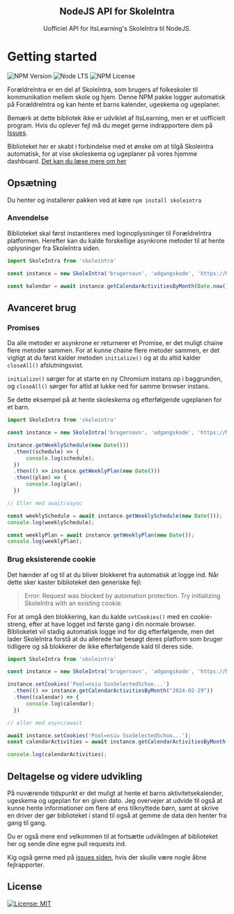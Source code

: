 <h2  align="center">NodeJS API for SkoleIntra</h2>
<p align="center"> Uofficiel API for ItsLearning's SkoleIntra til NodeJS.</p>

# Getting started
 ![NPM Version](https://img.shields.io/npm/v/skoleintra) ![Node LTS](https://img.shields.io/node/v-lts/skoleintra) ![NPM License](https://img.shields.io/npm/l/skoleintra)
 
ForældreIntra er en del af SkoleIntra, som brugers af folkeskoler til kommunikation mellem skole og hjem. Denne NPM pakke logger automatisk på ForældreIntra og kan hente et barns kalender, ugeskema og ugeplaner.

Bemærk at dette bibliotek ikke er udviklet af ItsLearning, men er et uofficielt program. Hvis du oplever fejl må du meget gerne indrapportere dem på [Issues](https://github.com/CavaleriDK/skoleintra/issues).

Biblioteket her er skabt i forbindelse med et ønske om at tilgå Skoleintra automatisk, for at vise skoleskema og ugeplaner på vores hjemme dashboard. [Det kan du læse mere om her](https://cavaleri.dk/blog/gaining-access-to-skoleintra-calendar/)

## Opsætning

Du henter og installerer pakken ved at køre `npm install skoleintra`

### Anvendelse

Biblioteket skal først instantieres med loginoplysninger til ForældreIntra platformen. Herefter kan du kalde forskellige asynkrone metoder til at hente oplysninger fra SkoleIntra siden.

```js
import SkoleIntra from 'skoleintra'

const instance = new SkoleIntra('brugernavn', 'adgangskode', 'https://MIN_SKOLE.m.skoleintra.dk');

const kalendar = await instance.getCalendarActivitiesByMonth(Date.now());
```

## Avanceret brug

### Promises

Da alle metoder er asynkrone er returnerer et Promise, er det muligt chaine flere metoder sammen. For at kunne chaine flere metoder sammen, er det vigtigt at du først kalder metoden `initialize()` og at du altid kalder `closeAll()` afslutningsvist.

`initialize()` sørger for at starte en ny Chromium instans op i baggrunden, og `closeAll()` sørger for altid at lukke ned for samme browser instans.

Se dette eksempel på at hente skoleskema og efterfølgende ugeplanen for et barn.

```js
import SkoleIntra from 'skoleintra'

const instance = new SkoleIntra('brugernavn', 'adgangskode', 'https://MIN_SKOLE.m.skoleintra.dk');

instance.getWeeklySchedule(new Date()))
  .then((schedule) => {
      console.log(schedule);
  })
  .then(() => instance.getWeeklyPlan(new Date()))
  .then((plan) => {
      console.log(plan);
  })

// Eller med await/async

const weeklySchedule = await instance.getWeeklySchedule(new Date()));
console.log(weeklySchedule);

const weeklyPlan = await instance.getWeeklyPlan(new Date());
console.log(weeklyPlan);

```
### Brug eksisterende cookie

Det hænder af og til at du bliver blokkeret fra automatisk at logge ind. Når dette sker kaster biblioteket den generiske fejl:

> Error: Request was blocked by automation protection. Try initializing SkoleIntra with an existing cookie.

For at omgå den blokkering, kan du kalde `setCookies()` med en cookie-streng, efter at have logget ind første gang i din normale browser. Biblioketet vil stadig automatisk logge ind for dig efterfølgende, men det lader SkoleIntra forstå at du allerede har besøgt deres platform som bruger tidligere og så blokkerer de ikke efterfølgende kald til deres side.

```js
import SkoleIntra from 'skoleintra'

const instance = new SkoleIntra('brugernavn', 'adgangskode', 'https://MIN_SKOLE.m.skoleintra.dk');

instance.setCookies('Pool=nsiu SsoSelectedSchoo...')
  .then(() => instance.getCalendarActivitiesByMonth("2024-02-29"))
  .then((calendar) => {
      console.log(calendar);
  })

// eller med async/await

await instance.setCookies('Pool=nsiu SsoSelectedSchoo...');
const calendarActivities = await instance.getCalendarActivitiesByMonth("2024-02-29"));

console.log(calendarActivities);
```

## Deltagelse og videre udvikling

På nuværende tidspunkt er det muligt at hente et barns aktivitetsekalender, ugeskema og ugeplan for en given dato. Jeg overvejer at udvide til også at kunne hente informationer om flere af ens tilknyttede børn, samt at skrive en driver der gør biblioteket i stand til også at gemme de data den henter fra gang til gang.

Du er også mere end velkommen til at fortsætte udviklingen af biblioteket her og sende dine egne pull requests ind.

Kig også gerne med på [issues siden](https://github.com/CavaleriDK/skoleintra/issues), hvis der skulle være nogle åbne fejlrapporter.

## License

[![License: MIT](https://img.shields.io/badge/License-MIT-yellow.svg)](./LICENSE.md) 